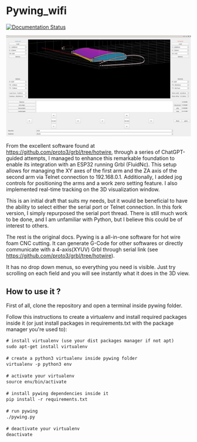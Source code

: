 # Pywing_wifi

[![Documentation Status](https://readthedocs.org/projects/pywing/badge/?version=latest)](https://pywing.readthedocs.io/en/latest/?badge=latest)


![alt text](docs/source/_static/images/pywing_wifi.jpg)


From the excellent software found at https://github.com/proto3/grbl/tree/hotwire, through a series of ChatGPT-guided attempts, I managed to enhance this remarkable foundation to enable its integration with an ESP32 running Grbl (FluidNc). This setup allows for managing the XY axes of the first arm and the ZA axis of the second arm via Telnet connection to 192.168.0.1. Additionally, I added jog controls for positioning the arms and a work zero setting feature. I also implemented real-time tracking on the 3D visualization window.

This is an initial draft that suits my needs, but it would be beneficial to have the ability to select either the serial port or Telnet connection. In this fork version, I simply repurposed the serial port thread. There is still much work to be done, and I am unfamiliar with Python, but I believe this could be of interest to others.

The rest is the original docs.
Pywing is a all-in-one software for hot wire foam CNC cutting. It can generate G-Code for other softwares or directly communicate with a 4-axis(XYUV) Grbl through serial link (see https://github.com/proto3/grbl/tree/hotwire).

It has no drop down menus, so everything you need is visible. Just try scrolling on each field and you will see instantly what it does in the 3D view.

## How to use it ?

First of all, clone the repository and open a terminal inside pywing folder.

Follow this instructions to create a virtualenv and install required packages inside it (or just install packages in requirements.txt with the package manager you're used to):
```shell
# install virtualenv (use your dist packages manager if not apt)
sudo apt-get install virtualenv

# create a python3 virtualenv inside pywing folder
virtualenv -p python3 env

# activate your virtualenv
source env/bin/activate

# install pywing dependencies inside it
pip install -r requirements.txt

# run pywing
./pywing.py

# deactivate your virtualenv
deactivate
```
